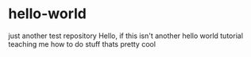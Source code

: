 # hello-world
just another test repository
Hello, if this isn't another hello world tutorial teaching me how to do stuff
thats pretty cool
